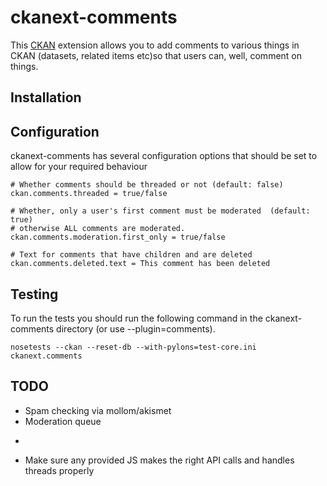 # ckanext-comments

This [CKAN](http://ckan.org) extension allows you to add comments to
various things in CKAN (datasets, related items etc)so that users can,
well, comment on things.

## Installation


## Configuration

ckanext-comments has several configuration options that should be set to allow for your required behaviour

    # Whether comments should be threaded or not (default: false)
    ckan.comments.threaded = true/false

    # Whether, only a user's first comment must be moderated  (default: true)
    # otherwise ALL comments are moderated.
    ckan.comments.moderation.first_only = true/false
    
    # Text for comments that have children and are deleted
    ckan.comments.deleted.text = This comment has been deleted
    
 

## Testing
To run the tests you should run the following command in the ckanext-comments directory (or use --plugin=comments).

    nosetests --ckan --reset-db --with-pylons=test-core.ini ckanext.comments
 
 
 
## TODO

 * Spam checking via mollom/akismet
 * Moderation queue
 * ~~~Move all of the logic into the logic layer~~~ 
 * Make sure any provided JS makes the right API calls and handles threads properly
 